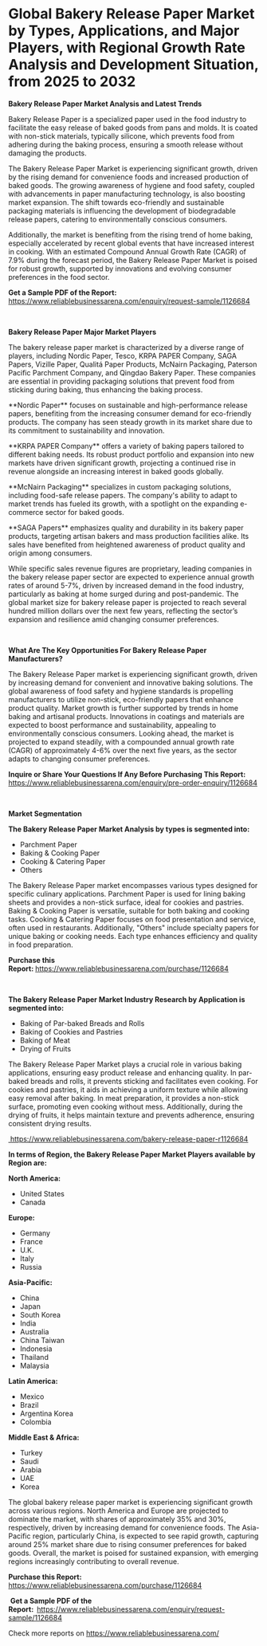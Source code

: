 <p><h1>Global Bakery Release Paper Market by Types, Applications, and Major Players, with Regional Growth Rate Analysis and Development Situation, from 2025 to 2032</h1></p><p><strong>Bakery Release Paper Market Analysis and Latest Trends</strong></p>
<p><p>Bakery Release Paper is a specialized paper used in the food industry to facilitate the easy release of baked goods from pans and molds. It is coated with non-stick materials, typically silicone, which prevents food from adhering during the baking process, ensuring a smooth release without damaging the products.</p><p>The Bakery Release Paper Market is experiencing significant growth, driven by the rising demand for convenience foods and increased production of baked goods. The growing awareness of hygiene and food safety, coupled with advancements in paper manufacturing technology, is also boosting market expansion. The shift towards eco-friendly and sustainable packaging materials is influencing the development of biodegradable release papers, catering to environmentally conscious consumers.</p><p>Additionally, the market is benefiting from the rising trend of home baking, especially accelerated by recent global events that have increased interest in cooking. With an estimated Compound Annual Growth Rate (CAGR) of 7.9% during the forecast period, the Bakery Release Paper Market is poised for robust growth, supported by innovations and evolving consumer preferences in the food sector.</p></p>
<p><strong>Get a Sample PDF of the Report:&nbsp;</strong> <a href="https://www.reliablebusinessarena.com/enquiry/request-sample/1126684?utm_campaign=3498&utm_medium=2&utm_source=Github&utm_content=ia&utm_term=04042025&utm_id=bakery-release-paper">https://www.reliablebusinessarena.com/enquiry/request-sample/1126684</a></p>
<p>&nbsp;</p>
<p><strong>Bakery Release Paper Major Market Players</strong></p>
<p><p>The bakery release paper market is characterized by a diverse range of players, including Nordic Paper, Tesco, KRPA PAPER Company, SAGA Papers, Vizille Paper, Qualitá Paper Products, McNairn Packaging, Paterson Pacific Parchment Company, and Qingdao Bakery Paper. These companies are essential in providing packaging solutions that prevent food from sticking during baking, thus enhancing the baking process.</p><p>**Nordic Paper** focuses on sustainable and high-performance release papers, benefiting from the increasing consumer demand for eco-friendly products. The company has seen steady growth in its market share due to its commitment to sustainability and innovation.</p><p>**KRPA PAPER Company** offers a variety of baking papers tailored to different baking needs. Its robust product portfolio and expansion into new markets have driven significant growth, projecting a continued rise in revenue alongside an increasing interest in baked goods globally.</p><p>**McNairn Packaging** specializes in custom packaging solutions, including food-safe release papers. The company's ability to adapt to market trends has fueled its growth, with a spotlight on the expanding e-commerce sector for baked goods.</p><p>**SAGA Papers** emphasizes quality and durability in its bakery paper products, targeting artisan bakers and mass production facilities alike. Its sales have benefited from heightened awareness of product quality and origin among consumers.</p><p>While specific sales revenue figures are proprietary, leading companies in the bakery release paper sector are expected to experience annual growth rates of around 5-7%, driven by increased demand in the food industry, particularly as baking at home surged during and post-pandemic. The global market size for bakery release paper is projected to reach several hundred million dollars over the next few years, reflecting the sector’s expansion and resilience amid changing consumer preferences.</p></p>
<p>&nbsp;</p>
<p><strong>What Are The Key Opportunities For Bakery Release Paper Manufacturers?</strong></p>
<p><p>The Bakery Release Paper market is experiencing significant growth, driven by increasing demand for convenient and innovative baking solutions. The global awareness of food safety and hygiene standards is propelling manufacturers to utilize non-stick, eco-friendly papers that enhance product quality. Market growth is further supported by trends in home baking and artisanal products. Innovations in coatings and materials are expected to boost performance and sustainability, appealing to environmentally conscious consumers. Looking ahead, the market is projected to expand steadily, with a compounded annual growth rate (CAGR) of approximately 4-6% over the next five years, as the sector adapts to changing consumer preferences.</p></p>
<p><strong>Inquire or Share Your Questions If Any Before Purchasing This Report:</strong> <a href="https://www.reliablebusinessarena.com/enquiry/pre-order-enquiry/1126684?utm_campaign=3498&utm_medium=2&utm_source=Github&utm_content=ia&utm_term=04042025&utm_id=bakery-release-paper">https://www.reliablebusinessarena.com/enquiry/pre-order-enquiry/1126684</a></p>
<p>&nbsp;</p>
<p><strong>Market Segmentation</strong></p>
<p><strong>The Bakery Release Paper Market Analysis by types is segmented into:</strong></p>
<p><ul><li>Parchment Paper</li><li>Baking & Cooking Paper</li><li>Cooking & Catering Paper</li><li>Others</li></ul></p>
<p><p>The Bakery Release Paper market encompasses various types designed for specific culinary applications. Parchment Paper is used for lining baking sheets and provides a non-stick surface, ideal for cookies and pastries. Baking & Cooking Paper is versatile, suitable for both baking and cooking tasks. Cooking & Catering Paper focuses on food presentation and service, often used in restaurants. Additionally, "Others" include specialty papers for unique baking or cooking needs. Each type enhances efficiency and quality in food preparation.</p></p>
<p><strong>Purchase this Report:&nbsp;</strong><a href="https://www.reliablebusinessarena.com/purchase/1126684?utm_campaign=3498&utm_medium=2&utm_source=Github&utm_content=ia&utm_term=04042025&utm_id=bakery-release-paper">https://www.reliablebusinessarena.com/purchase/1126684</a></p>
<p>&nbsp;</p>
<p><strong>The Bakery Release Paper Market Industry Research by Application is segmented into:</strong></p>
<p><ul><li>Baking of Par-baked Breads and Rolls</li><li>Baking of Cookies and Pastries</li><li>Baking of Meat</li><li>Drying of Fruits</li></ul></p>
<p><p>The Bakery Release Paper Market plays a crucial role in various baking applications, ensuring easy product release and enhancing quality. In par-baked breads and rolls, it prevents sticking and facilitates even cooking. For cookies and pastries, it aids in achieving a uniform texture while allowing easy removal after baking. In meat preparation, it provides a non-stick surface, promoting even cooking without mess. Additionally, during the drying of fruits, it helps maintain texture and prevents adherence, ensuring consistent drying results.</p></p>
<p><a href="https://www.reliablebusinessarena.com/bakery-release-paper-r1126684?utm_campaign=3498&utm_medium=2&utm_source=Github&utm_content=ia&utm_term=04042025&utm_id=bakery-release-paper">&nbsp;https://www.reliablebusinessarena.com/bakery-release-paper-r1126684</a></p>
<p><strong>In terms of Region, the Bakery Release Paper Market Players available by Region are:</strong></p>
<p>
    <p> <strong> North America: </strong>
        <ul>
            <li>United States</li>
            <li>Canada</li>
        </ul>
        </p> 
    <p> <strong> Europe: </strong>
        <ul>
            <li>Germany</li>
            <li>France</li>
            <li>U.K.</li>
            <li>Italy</li>
            <li>Russia</li>
        </ul>
        </p> 
    <p> <strong> Asia-Pacific: </strong>
        <ul>
            <li>China</li>
            <li>Japan</li>
            <li>South Korea</li>
            <li>India</li>
            <li>Australia</li>
            <li>China Taiwan</li>
            <li>Indonesia</li>
            <li>Thailand</li>
            <li>Malaysia</li>
        </ul>
        </p> 
    <p> <strong> Latin America: </strong>
        <ul>
            <li>Mexico</li>
            <li>Brazil</li>
            <li>Argentina Korea</li>
            <li>Colombia</li>
        </ul>
        </p> 
    <p> <strong> Middle East & Africa: </strong>
        <ul>
            <li>Turkey</li>
            <li>Saudi</li>
            <li>Arabia</li>
            <li>UAE</li>
            <li>Korea</li>
        </ul>
    </p>
    </p>
<p><p>The global bakery release paper market is experiencing significant growth across various regions. North America and Europe are projected to dominate the market, with shares of approximately 35% and 30%, respectively, driven by increasing demand for convenience foods. The Asia-Pacific region, particularly China, is expected to see rapid growth, capturing around 25% market share due to rising consumer preferences for baked goods. Overall, the market is poised for sustained expansion, with emerging regions increasingly contributing to overall revenue.</p></p>
<p><strong>Purchase this Report: </strong><a href="https://www.reliablebusinessarena.com/purchase/1126684?utm_campaign=3498&utm_medium=2&utm_source=Github&utm_content=ia&utm_term=04042025&utm_id=bakery-release-paper">https://www.reliablebusinessarena.com/purchase/1126684</a></p>
<p>&nbsp;<strong>Get a Sample PDF of the Report:&nbsp;&nbsp;</strong><a href="https://www.reliablebusinessarena.com/enquiry/request-sample/1126684?utm_campaign=3498&utm_medium=2&utm_source=Github&utm_content=ia&utm_term=04042025&utm_id=bakery-release-paper">https://www.reliablebusinessarena.com/enquiry/request-sample/1126684</a></p>
<p><strong></strong></p>
<p>Check more reports on <a href="https://www.reliablebusinessarena.com/?utm_campaign=3498&utm_medium=2&utm_source=Github&utm_content=ia&utm_term=04042025&utm_id=bakery-release-paper">https://www.reliablebusinessarena.com/</a></p>